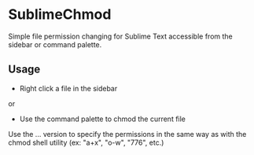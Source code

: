 SublimeChmod
============

Simple file permission changing for Sublime Text accessible from the sidebar or command palette.

Usage
-----
 - Right click a file in the sidebar

or

 - Use the command palette to chmod the current file

Use the ... version to specify the permissions in the same way as with the chmod shell utility (ex: "a+x", "o-w", "776", etc.)
